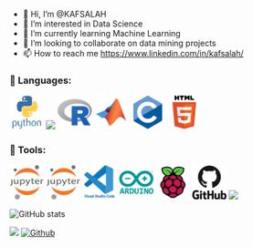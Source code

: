 - 👋 Hi, I’m @KAFSALAH
- 👀 I’m interested in Data Science 
- 🌱 I’m currently learning Machine Learning
- 💞️ I’m looking to collaborate on data mining projects
- 📫 How to reach me https://www.linkedin.com/in/kafsalah/

<!---
Salah-kafrawi/Salah-kafrawi is a ✨ special ✨ repository because its `README.md` (this file) appears on your GitHub profile.
You can click the Preview link to take a look at your changes.
--->

### 🧰 Languages:


<code><img height="60" src="https://github.com/devicons/devicon/blob/master/icons/python/python-original-wordmark.svg"></code>
<code><img height="60" src="https://user-images.githubusercontent.com/67054356/115029255-7a76f500-9ece-11eb-8e98-93379f1dacfa.png"></code>
<code><img height="60" src="https://github.com/devicons/devicon/blob/master/icons/r/r-original.svg"></code>
<code><img height="60" src="https://github.com/devicons/devicon/blob/master/icons/matlab/matlab-original.svg"></code>
<code><img height="60" src="https://github.com/devicons/devicon/blob/master/icons/c/c-original.svg"></code>
<code><img height="60" src="https://github.com/devicons/devicon/blob/master/icons/html5/html5-original-wordmark.svg"></code>




### 🧰 Tools:
<code><img height="60" src="https://github.com/devicons/devicon/blob/master/icons/jupyter/jupyter-original-wordmark.svg"></code>
<code><img height="60" src="https://github.com/devicons/devicon/blob/master/icons/jupyter/jupyter-original-wordmark.svg"></code>
<code><img height="60" src="https://github.com/devicons/devicon/blob/master/icons/vscode/vscode-original-wordmark.svg"></code>
<code><img height="60" src="https://github.com/devicons/devicon/blob/master/icons/arduino/arduino-original-wordmark.svg"></code>
<code><img height="60" src="https://github.com/devicons/devicon/blob/master/icons/raspberrypi/raspberrypi-original.svg"></code>
<code><img height="60" src="https://github.com/devicons/devicon/blob/master/icons/github/github-original-wordmark.svg"></code>
<code><img height="60" src="https://user-images.githubusercontent.com/67054356/115028247-4fd86c80-9ecd-11eb-9c34-c1ea8f51520a.png"></code>





![GitHub stats](https://github-readme-stats.vercel.app/api?username=KAFSALAH&show_icons=true&theme=radical)



![](https://visitor-badge.laobi.icu/badge?page_id=KAFSALAH.KAFSALAH)
[![Github](https://img.shields.io/github/followers/KAFSALAH?label=Follow&style=social)](https://github.com/tokyonight)
